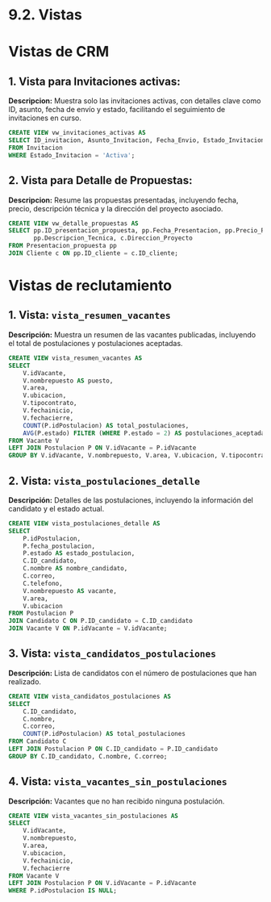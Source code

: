 # 9.2. Vistas

# Vistas de CRM

## 1. Vista para Invitaciones activas:

**Descripcion:** Muestra solo las invitaciones activas, con detalles clave como ID, asunto, fecha de envío y estado, facilitando el seguimiento de invitaciones en curso.

```sql
CREATE VIEW vw_invitaciones_activas AS
SELECT ID_invitacion, Asunto_Invitacion, Fecha_Envio, Estado_Invitacion
FROM Invitacion
WHERE Estado_Invitacion = 'Activa';
```

## 2. Vista para Detalle de Propuestas:

**Descripcion:** Resume las propuestas presentadas, incluyendo fecha, precio, descripción técnica y la dirección del proyecto asociado.

```sql
CREATE VIEW vw_detalle_propuestas AS
SELECT pp.ID_presentacion_propuesta, pp.Fecha_Presentacion, pp.Precio_Propuesto,
       pp.Descripcion_Tecnica, c.Direccion_Proyecto
FROM Presentacion_propuesta pp
JOIN Cliente c ON pp.ID_cliente = c.ID_cliente;
```

# Vistas de reclutamiento

## 1. Vista: `vista_resumen_vacantes`

**Descripción:** Muestra un resumen de las vacantes publicadas, incluyendo el total de postulaciones y postulaciones aceptadas.

```sql
CREATE VIEW vista_resumen_vacantes AS
SELECT 
    V.idVacante,
    V.nombrepuesto AS puesto,
    V.area,
    V.ubicacion,
    V.tipocontrato,
    V.fechainicio,
    V.fechacierre,
    COUNT(P.idPostulacion) AS total_postulaciones,
    AVG(P.estado) FILTER (WHERE P.estado = 2) AS postulaciones_aceptadas
FROM Vacante V
LEFT JOIN Postulacion P ON V.idVacante = P.idVacante
GROUP BY V.idVacante, V.nombrepuesto, V.area, V.ubicacion, V.tipocontrato, V.fechainicio, V.fechacierre;
```
## 2. Vista: `vista_postulaciones_detalle`

**Descripción:** Detalles de las postulaciones, incluyendo la información del candidato y el estado actual.

```sql
CREATE VIEW vista_postulaciones_detalle AS
SELECT 
    P.idPostulacion,
    P.fecha_postulacion,
    P.estado AS estado_postulacion,
    C.ID_candidato,
    C.nombre AS nombre_candidato,
    C.correo,
    C.telefono,
    V.nombrepuesto AS vacante,
    V.area,
    V.ubicacion
FROM Postulacion P
JOIN Candidato C ON P.ID_candidato = C.ID_candidato
JOIN Vacante V ON P.idVacante = V.idVacante;
```

## 3. Vista: `vista_candidatos_postulaciones`

**Descripción:** Lista de candidatos con el número de postulaciones que han realizado.
```sql
CREATE VIEW vista_candidatos_postulaciones AS
SELECT 
    C.ID_candidato,
    C.nombre,
    C.correo,
    COUNT(P.idPostulacion) AS total_postulaciones
FROM Candidato C
LEFT JOIN Postulacion P ON C.ID_candidato = P.ID_candidato
GROUP BY C.ID_candidato, C.nombre, C.correo;
```

## 4. Vista: `vista_vacantes_sin_postulaciones`

**Descripción:** Vacantes que no han recibido ninguna postulación.
```sql
CREATE VIEW vista_vacantes_sin_postulaciones AS
SELECT 
    V.idVacante,
    V.nombrepuesto,
    V.area,
    V.ubicacion,
    V.fechainicio,
    V.fechacierre
FROM Vacante V
LEFT JOIN Postulacion P ON V.idVacante = P.idVacante
WHERE P.idPostulacion IS NULL;
```
